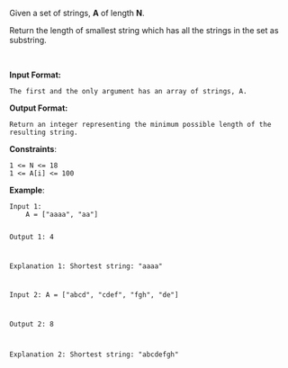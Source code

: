 <div class="markdown-content" id="problem-content">
<p>Given a set of strings, <strong>A</strong> of length <strong>N</strong>.</p>
<p>Return the length of smallest string which has all the strings in the set as substring.</p>
<p><br/></p>
<p><strong>Input Format:</strong></p>
<div class="highlighter-rouge"><pre class="highlight"><code>The first and the only argument has an array of strings, A.
</code></pre>
</div>
<p><strong>Output Format:</strong></p>
<div class="highlighter-rouge"><pre class="highlight"><code>Return an integer representing the minimum possible length of the resulting string.
</code></pre>
</div>
<p><strong>Constraints</strong>:</p>
<div class="highlighter-rouge"><pre class="highlight"><code>1 &lt;= N &lt;= 18
1 &lt;= A[i] &lt;= 100
</code></pre>
</div>
<p><strong>Example</strong>:</p>
<div class="highlighter-rouge"><pre class="highlight"><code>Input 1:
    A = ["aaaa", "aa"]

Output 1:
    4

Explanation 1:
    Shortest string: "aaaa"

Input 2:
    A = ["abcd", "cdef", "fgh", "de"]

Output 2:
    8

Explanation 2:
    Shortest string: "abcdefgh"
</code></pre>
</div>

</div>